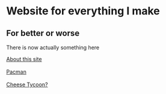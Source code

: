 <html>
  <head>
<link rel="stylesheet" type="text/css" href="https://cdn.jsdelivr.net/npm/cookieconsent@3/build/cookieconsent.min.css" />
  </head>
  <body>
    <h1>Website for everything I make</h1>
    <h2>For better or worse</h2>
    <p>There is now actually something here</p>
    <a href="IceCreamTaco.github.io/about/index.html"> About this site </a> <br style = "lineheight:2;"><br>
    <a href="IceCreamTaco.github.io/pacman/index.html"> Pacman </a> <br style = "lineheight:2;"><br>
    <a href="IceCreamTaco.github.io/cheese/index.html"> Cheese Tycoon? </a>

<script src="https://cdn.jsdelivr.net/npm/cookieconsent@3/build/cookieconsent.min.js" data-cfasync="false"></script>
<script>
window.cookieconsent.initialise({
  "palette": {
    "popup": {
      "background": "#110164"
    },
    "button": {
      "background": "#ffc0cb",
      "text": "#000000"
    }
  },
  "theme": "classic",
  "position": "top",
  "content": {
    "message": "This website might use cookies. I don't know.",
    "dismiss": "Ok...",
    "link": "Sorry, you can't learn more",
    "href": "https://en.wikipedia.org/wiki/Cookie"
  }
});
</script>
 </body>
 
  </html>

